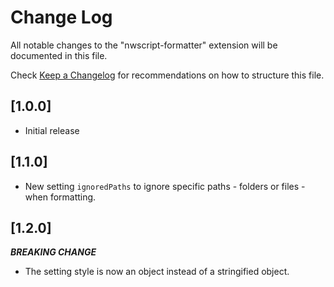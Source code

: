 # Change Log

All notable changes to the "nwscript-formatter" extension will be documented in this file.

Check [Keep a Changelog](http://keepachangelog.com/) for recommendations on how to structure this file.

## [1.0.0]

- Initial release

## [1.1.0]

- New setting `ignoredPaths` to ignore specific paths - folders or files - when formatting.

## [1.2.0]

**_BREAKING CHANGE_**

- The setting style is now an object instead of a stringified object.
